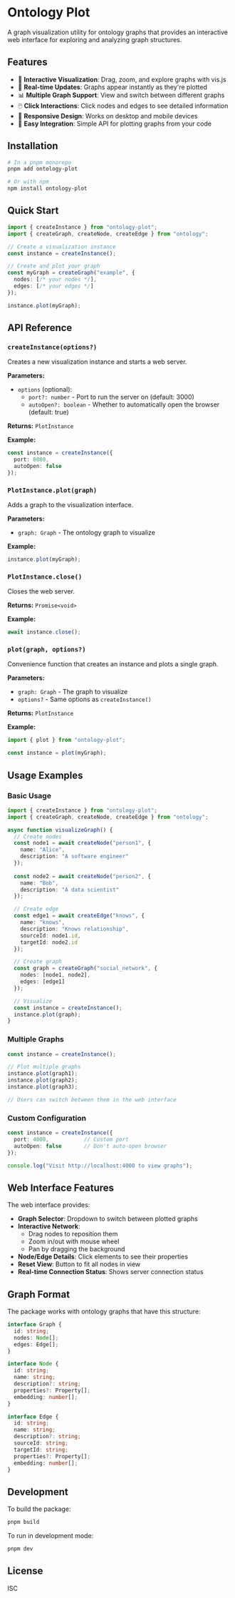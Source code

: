 # Ontology Plot

A graph visualization utility for ontology graphs that provides an interactive web interface for exploring and analyzing graph structures.

## Features

- 🎨 **Interactive Visualization**: Drag, zoom, and explore graphs with vis.js
- 🔄 **Real-time Updates**: Graphs appear instantly as they're plotted
- 📊 **Multiple Graph Support**: View and switch between different graphs
- 🖱️ **Click Interactions**: Click nodes and edges to see detailed information
- 📱 **Responsive Design**: Works on desktop and mobile devices
- 🚀 **Easy Integration**: Simple API for plotting graphs from your code

## Installation

```bash
# In a pnpm monorepo
pnpm add ontology-plot

# Or with npm
npm install ontology-plot
```

## Quick Start

```typescript
import { createInstance } from "ontology-plot";
import { createGraph, createNode, createEdge } from "ontology";

// Create a visualization instance
const instance = createInstance();

// Create and plot your graph
const myGraph = createGraph("example", {
  nodes: [/* your nodes */],
  edges: [/* your edges */]
});

instance.plot(myGraph);
```

## API Reference

### `createInstance(options?)`

Creates a new visualization instance and starts a web server.

**Parameters:**
- `options` (optional):
  - `port?: number` - Port to run the server on (default: 3000)
  - `autoOpen?: boolean` - Whether to automatically open the browser (default: true)

**Returns:** `PlotInstance`

**Example:**
```typescript
const instance = createInstance({ 
  port: 8080, 
  autoOpen: false 
});
```

### `PlotInstance.plot(graph)`

Adds a graph to the visualization interface.

**Parameters:**
- `graph: Graph` - The ontology graph to visualize

**Example:**
```typescript
instance.plot(myGraph);
```

### `PlotInstance.close()`

Closes the web server.

**Returns:** `Promise<void>`

**Example:**
```typescript
await instance.close();
```

### `plot(graph, options?)`

Convenience function that creates an instance and plots a single graph.

**Parameters:**
- `graph: Graph` - The graph to visualize
- `options?` - Same options as `createInstance()`

**Returns:** `PlotInstance`

**Example:**
```typescript
import { plot } from "ontology-plot";

const instance = plot(myGraph);
```

## Usage Examples

### Basic Usage

```typescript
import { createInstance } from "ontology-plot";
import { createGraph, createNode, createEdge } from "ontology";

async function visualizeGraph() {
  // Create nodes
  const node1 = await createNode("person1", {
    name: "Alice",
    description: "A software engineer"
  });
  
  const node2 = await createNode("person2", {
    name: "Bob", 
    description: "A data scientist"
  });

  // Create edge
  const edge1 = await createEdge("knows", {
    name: "knows",
    description: "Knows relationship",
    sourceId: node1.id,
    targetId: node2.id
  });

  // Create graph
  const graph = createGraph("social_network", {
    nodes: [node1, node2],
    edges: [edge1]
  });

  // Visualize
  const instance = createInstance();
  instance.plot(graph);
}
```

### Multiple Graphs

```typescript
const instance = createInstance();

// Plot multiple graphs
instance.plot(graph1);
instance.plot(graph2);
instance.plot(graph3);

// Users can switch between them in the web interface
```

### Custom Configuration

```typescript
const instance = createInstance({
  port: 4000,           // Custom port
  autoOpen: false       // Don't auto-open browser
});

console.log("Visit http://localhost:4000 to view graphs");
```

## Web Interface Features

The web interface provides:

- **Graph Selector**: Dropdown to switch between plotted graphs
- **Interactive Network**: 
  - Drag nodes to reposition them
  - Zoom in/out with mouse wheel
  - Pan by dragging the background
- **Node/Edge Details**: Click elements to see their properties
- **Reset View**: Button to fit all nodes in view
- **Real-time Connection Status**: Shows server connection status

## Graph Format

The package works with ontology graphs that have this structure:

```typescript
interface Graph {
  id: string;
  nodes: Node[];
  edges: Edge[];
}

interface Node {
  id: string;
  name: string;
  description?: string;
  properties?: Property[];
  embedding: number[];
}

interface Edge {
  id: string;
  name: string;
  description?: string;
  sourceId: string;
  targetId: string;
  properties?: Property[];
  embedding: number[];
}
```

## Development

To build the package:

```bash
pnpm build
```

To run in development mode:

```bash
pnpm dev
```

## License

ISC 